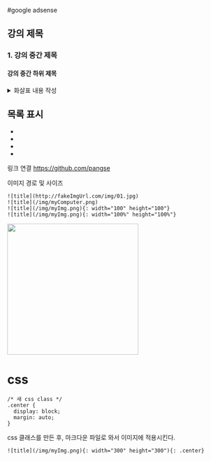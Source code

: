 #google adsense

<script async src="https://pagead2.googlesyndication.com/pagead/js/adsbygoogle.js?client=ca-pub-9541475949143344"
     crossorigin="anonymous"></script>

     
## 강의 제목

### 1. 강의 중간 제목

####  강의 중간 하위 제목


<details><summary>
화살표 내용 작성 
</summary>

주석
*Write here!*
</details>



목록 표시
-
-
-
-
-


링크 연결
https://github.com/pangse

이미지 경로  및 사이즈
```
![title](http://fakeImgUrl.com/img/01.jpg)
![title](/img/myComputer.png)
![title](/img/myImg.png){: width="100" height="100"}
![title](/img/myImg.png){: width="100%" height="100%"}
```

<img src="https://pangse.github.io/assets/img/about-bg.jpg" width="300" height="300">

# css

```
/* 새 css class */
.center {
  display: block;
  margin: auto;
}
```
css 클래스를 만든 후, 마크다운 파일로 와서 이미지에 적용시킨다.


```
![title](/img/myImg.png){: width="300" height="300"){: .center}
```




